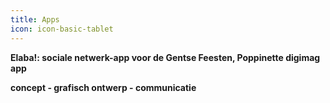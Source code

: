```yaml
---
title: Apps
icon: icon-basic-tablet
---
```


**Elaba!: sociale netwerk-app voor de Gentse Feesten, Poppinette digimag app**

**concept - grafisch ontwerp - communicatie**